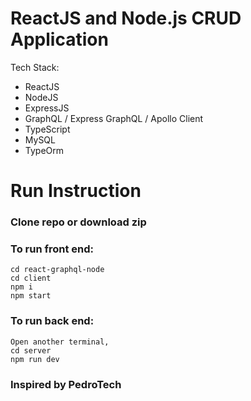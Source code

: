 # ReactJS and Node.js CRUD Application

Tech Stack:
- ReactJS
- NodeJS
- ExpressJS
- GraphQL / Express GraphQL / Apollo Client
- TypeScript
- MySQL 
- TypeOrm

# Run Instruction 
### Clone repo or download zip

### To run front end:

```
cd react-graphql-node
cd client
npm i
npm start
```
### To run back end:

```
Open another terminal, 
cd server
npm run dev
```

### Inspired by PedroTech
